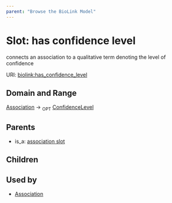 ```yaml
---
parent: "Browse the BioLink Model"
---
```



# Slot: has confidence level


connects an association to a qualitative term denoting the level of confidence

URI: [biolink:has_confidence_level](https://w3id.org/biolink/vocab/has_confidence_level)

## Domain and Range

[Association](Association.md) ->  <sub>OPT</sub> [ConfidenceLevel](ConfidenceLevel.md)

## Parents

 *  is_a: [association slot](association_slot.md)

## Children


## Used by

 * [Association](Association.md)
